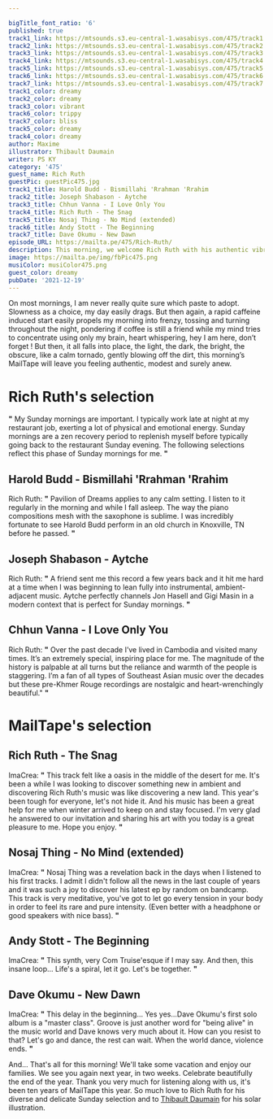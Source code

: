 ```yaml
---

bigTitle_font_ratio: '6'
published: true
track1_link: https://mtsounds.s3.eu-central-1.wasabisys.com/475/track1.mp3
track2_link: https://mtsounds.s3.eu-central-1.wasabisys.com/475/track2.mp3
track3_link: https://mtsounds.s3.eu-central-1.wasabisys.com/475/track3.mp3
track4_link: https://mtsounds.s3.eu-central-1.wasabisys.com/475/track4.mp3
track5_link: https://mtsounds.s3.eu-central-1.wasabisys.com/475/track5.mp3
track6_link: https://mtsounds.s3.eu-central-1.wasabisys.com/475/track6.mp3
track7_link: https://mtsounds.s3.eu-central-1.wasabisys.com/475/track7.mp3
track1_color: dreamy
track2_color: dreamy
track3_color: vibrant
track6_color: trippy
track7_color: bliss
track5_color: dreamy
track4_color: dreamy
author: Maxime
illustrator: Thibault Daumain
writer: PS KY
category: '475'
guest_name: Rich Ruth
guestPic: guestPic475.jpg
track1_title: Harold Budd - Bismillahi 'Rrahman 'Rrahim
track2_title: Joseph Shabason - Aytche
track3_title: Chhun Vanna - I Love Only You
track4_title: Rich Ruth - The Snag
track5_title: Nosaj Thing - No Mind (extended)
track6_title: Andy Stott - The Beginning
track7_title: Dave Okumu - New Dawn
episode_URL: https://mailta.pe/475/Rich-Ruth/
description: This morning, we welcome Rich Ruth with his authentic vibration and rare sound. Today’s MailTape is calming yet awakening, humbly asking you to exit the night and dive into the sheer fog of Sunday.
image: https://mailta.pe/img/fbPic475.png
musiColor: musiColor475.png
guest_color: dreamy
pubDate: '2021-12-19'
---
```

 

On most mornings, I am never really quite sure which paste to adopt. Slowness as a choice, my day easily drags. But then again, a rapid caffeine induced start easily propels my morning into frenzy, tossing and turning throughout the night, pondering if coffee is still a friend while my mind tries to concentrate using only my brain, heart whispering, hey I am here, don’t forget !
But then, it all falls into place, the light, the dark, the bright, the obscure, like a calm tornado, gently blowing off the dirt, this morning’s MailTape will leave you feeling authentic, modest and surely anew. 
 

# Rich Ruth's selection

**"** My Sunday mornings are important. I typically work late at night at my restaurant job, exerting a lot of physical and emotional energy. Sunday mornings are a zen recovery period to replenish myself before typically going back to the restaurant Sunday evening. The following selections reflect this phase of Sunday mornings for me. **"** 

##  Harold Budd - Bismillahi 'Rrahman 'Rrahim
Rich Ruth: **"** Pavilion of Dreams applies to any calm setting. I listen to it regularly in the morning and while I fall asleep. The way the piano compositions mesh with the saxophone is sublime. I was incredibly fortunate to see Harold Budd perform in an old church in Knoxville, TN before he passed. **"** 

## Joseph Shabason - Aytche
Rich Ruth: **"** A friend sent me this record a few years back and it hit me hard at a time when I was beginning to lean fully into instrumental, ambient-adjacent music. Aytche perfectly channels Jon Hasell and Gigi Masin in a modern context that is perfect for Sunday mornings. **"** 

## Chhun Vanna - I Love Only You
Rich Ruth: **"** Over the past decade I’ve lived in Cambodia and visited many times. It’s an extremely special, inspiring place for me. The magnitude of the history is palpable at all turns but the reliance and warmth of the people is staggering. I’m a fan of all types of Southeast Asian music over the decades but these pre-Khmer Rouge recordings are nostalgic and heart-wrenchingly beautiful." **"** 

# MailTape's selection

## Rich Ruth - The Snag
ImaCrea: **"** This track felt like a oasis in the middle of the desert for me. It's been a while I was looking to discover something new in ambient and discovering Rich Ruth's music was like discovering a new land. This year's been tough for everyone, let's not hide it. And his music has been a great help for me when winter arrived to keep on and stay focused. I'm very glad he answered to our invitation and sharing his art with you today is a great pleasure to me. Hope you enjoy. **"** 

## Nosaj Thing - No Mind (extended)
ImaCrea: **"** Nosaj Thing was a revelation back in the days when I listened to his first tracks. I admit I didn't follow all the news in the last couple of years and it was such a joy to discover his latest ep by random on bandcamp. This track is very meditative, you've got to let go every tension in your body in order to feel its rare and pure intensity. (Even better with a headphone or good speakers with nice bass). **"** 

## Andy Stott - The Beginning
ImaCrea: **"** This synth, very Com Truise'esque if I may say. And then, this insane loop... Life's a spiral, let it go. Let's be together. **"** 

## Dave Okumu - New Dawn
ImaCrea: **"** This delay in the beginning... Yes yes...Dave Okumu's first solo album is a "master class". Groove is just another word for "being alive" in the music world and Dave knows very much about it. How can you resist to that? Let's go and dance, the rest can wait. When the world dance, violence ends. **"** 


And... That's all for this morning! We'll take some vacation and enjoy our families. We see you again next year, in two weeks. Celebrate beautifully the end of the year. Thank you very much for listening along with us, it's been ten years of MailTape this year. So much love to Rich Ruth for his diverse and delicate Sunday selection and to [Thibault Daumain](https://thibaultdaumain.fr/) for his solar illustration.
